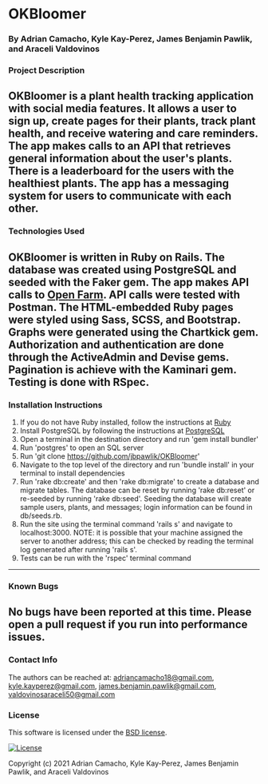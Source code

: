 # OKBloomer

### By Adrian Camacho, Kyle Kay-Perez, James Benjamin Pawlik, and Araceli Valdovinos

### Project Description

OKBloomer is a plant health tracking application with social media features. It allows a user to sign up, create pages for their plants, track plant health, and receive watering and care reminders. The app makes calls to an API that retrieves general information about the user's plants. There is a leaderboard for the users with the healthiest plants. The app has a messaging system for users to communicate with each other.
---
### Technologies Used
OKBloomer is written in Ruby on Rails. The database was created using PostgreSQL and seeded with the Faker gem. The app makes API calls to [Open Farm](http://openfarm.css). API calls were tested with Postman. The HTML-embedded Ruby pages were styled using Sass, SCSS, and Bootstrap. Graphs were generated using the Chartkick gem. Authorization and authentication are done through the ActiveAdmin and Devise gems. Pagination is achieve with the Kaminari gem. Testing is done with RSpec.
---
### Installation Instructions
1. If you do not have Ruby installed, follow the instructions at [Ruby](https://www.ruby-lang.org/en/)
2. Install PostgreSQL by following the instructions at [PostgreSQL](https://www.postgresql.org/download/)
3. Open a terminal in the destination directory and run 'gem install bundler'
4. Run 'postgres' to open an SQL server
5. Run 'git clone https://github.com/jbpawlik/OKBloomer'
6. Navigate to the top level of the directory and run 'bundle install' in your terminal to install dependencies
7. Run 'rake db:create' and then 'rake db:migrate' to create a database and migrate tables. The database can be reset by running 'rake db:reset' or re-seeded by running 'rake db:seed'. Seeding the database will create sample users, plants, and messages; login information can be found in db/seeds.rb. 
8. Run the site using the terminal command 'rails s' and navigate to localhost:3000. NOTE: it is possible that your machine assigned the server to another address; this can be checked by reading the terminal log generated after running 'rails s'.
9. Tests can be run with the 'rspec' terminal command
---
### Known Bugs
No bugs have been reported at this time. Please open a pull request if you run into performance issues.
---
### Contact Info

The authors can be reached at: <adriancamacho18@gmail.com>, <kyle.kayperez@gmail.com>, <james.benjamin.pawlik@gmail.com>, <valdovinosaraceli50@gmail.com>

### __License__
This software is licensed under the [BSD license](license.txt).

[![License](https://img.shields.io/badge/License-BSD%202--Clause-orange.svg)](https://opensource.org/licenses/BSD-2-Clause)

Copyright (c) 2021 Adrian Camacho, Kyle Kay-Perez, James Benjamin Pawlik, and Araceli Valdovinos

